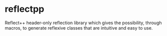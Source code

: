 # reflectpp
Reflect++ header-only reflection library which gives the possibility, through macros, to generate reflexive classes that are intuitive and easy to use.
